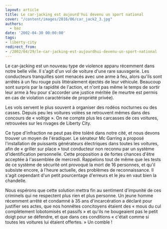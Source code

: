```yaml
---
layout: article
title: Le car-jacking est aujourd'hui devenu un sport national
cover: "/content/images/2016/06/car_jack2_3.jpg"
authors:
  - baz
date: '2002-04-30 00:00:00'
tags:
- liberty-city
redirect_from:
- /2002/04/29/le-car-jacking-est-aujourdhui-devenu-un-sport-national
---
```


Le car-jacking est un nouveau type de violence apparu récemment dans notre belle ville. Il s'agit d'un vol de voiture d'une rare sauvagerie. Les conducteurs tranquilles sont menacés avec une arme à feu, alors qu'ils sont arrêtés à un feu rouge puis littéralement éjectés de leur véhicule. Beaucoup sont surpris par la rapidité de l'action, et n'ont pas même le temps de sortir leur arme à feu pour s'accorder une justice méritée (le meurtre est permis en cas de violation caractérisée de propriété privée).

Les vols servent le plus souvent à organiser des rodéos nocturnes ou des casses. Depuis peu les voitures volées se retrouvent mêmes dans des concours de « voltige ». On ne compte plus les carcasses de ces voitures, retrouvées sur les rivages de Liberty City.

Ce type d'infraction ne peut pas être toléré dans notre cité, et nous devons trouver un moyen de l'éradiquer. Le sénateur Mc Garring a proposé l'installation de puissants générateurs électriques dans toutes les voitures, afin de « griller sur place » tout conducteur non reconnu par un système d'identification personnelle. Cette proposition a de fortes chances d'être acceptée à l'assemblée de mercredi. Rappelons tout de même que les tests de ce système de sécurité ont provoqué la mort de 16 personnes, et qu'il subsiste encore, à l'heure actuelle, des problèmes de reconnaissance. Il s'agit cependant d'un petit pourcentage d'erreurs et le jeu en vaut bien la chandelle.

Nous espérons que cette solution mettra fin au sentiment d'impunité de ces criminels qui ne respectent plus rien et plus personne. Un jeune homme récemment arrêté et condamné à 35 ans d'incarcération a déclaré pour justifier ses actes, que nos honnêtes concitoyens étaient des « mous du cul complètement lobotomisés et passifs » et qu'ils ne bougeaient pas le petit doigt pour se défendre, et que dans ces conditions « c'était comme si toutes les voitures lui étaient offertes. » Un comble !